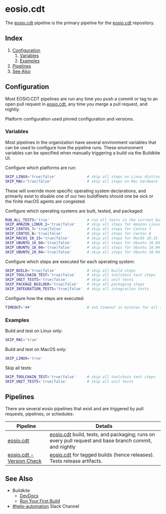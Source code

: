 # eosio.cdt
The [eosio.cdt](https://buildkite.com/EOSIO/eosio-dot-cdt) pipeline is the primary pipeline for the [eosio.cdt](https://github.com/EOSIO/eosio.cdt) repository.

<x>

## Index
1. [Configuration](README.md#configuration)
   1. [Variables](README.md#variables)
   1. [Examples](README.md#examples)
1. [Pipelines](README.md#pipelines)
1. [See Also](README.md#see-also)

## Configuration
Most EOSIO.CDT pipelines are run any time you push a commit or tag to an open pull request in [eosio.cdt](https://github.com/EOSIO/eosio.cdt), any time you merge a pull request, and nightly.

Platform configuration used pinned configuration and versions.

### Variables
Most pipelines in the organization have several environment variables that can be used to configure how the pipeline runs. These environment variables can be specified when manually triggering a build via the Buildkite UI.

Configure which platforms are run:
```bash
SKIP_LINUX='true|false'              # skip all steps on Linux distros
SKIP_MAC='true|false'                # skip all steps on Mac hardware
```
These will override more specific operating system declarations, and primarily exist to disable one of our two buildfleets should one be sick or the finite macOS agents are congested.

Configure which operating systems are built, tested, and packaged:
```bash
RUN_ALL_TESTS='true'                 # run all tests in the current build (including LRTs, overridden by SKIP* variables)
SKIP_AMAZON_LINUX_2='true|false'     # skip all steps for Amazon Linux 2
SKIP_CENTOS_7='true|false'           # skip all steps for Centos 7
SKIP_CENTOS_8='true|false'           # skip all steps for Centos 8
SKIP_MACOS_10_15='true|false'        # skip all steps for MacOS 10.15
SKIP_UBUNTU_16_04='true|false'       # skip all steps for Ubuntu 16.04
SKIP_UBUNTU_18_04='true|false'       # skip all steps for Ubuntu 18.04
SKIP_UBUNTU_20_04='true|false'       # skip all steps for Ubuntu 20.04
```

Configure which steps are executed for each operating system:
```bash
SKIP_BUILD='true|false'              # skip all build steps
SKIP_TOOLCHAIN_TEST='true|false'     # skip all toolchain test steps
SKIP_UNIT_TESTS='true|false'         # skip all unit tests
SKIP_PACKAGE_BUILDER='true|false'    # skip all packaging steps
SKIP_INTEGRATION_TESTS='true|false'  # skip all integration tests
```

Configure how the steps are executed:
```bash
TIMEOUT='##'                         # set timeout in minutes for all steps
```

### Examples
Build and test on Linux only:
```bash
SKIP_MAC='true'
```

Build and test on MacOS only:
```bash
SKIP_LINUX='true'
```

Skip all tests:
```bash
SKIP_TOOLCHAIN_TEST='true|false'     # skip all toolchain test steps
SKIP_UNIT_TESTS='true|false'         # skip all unit tests
```

## Pipelines
There are several eosio pipelines that exist and are triggered by pull requests, pipelines, or schedules:

Pipeline | Details
---|---
[eosio.cdt](https://buildkite.com/EOSIO/eosio-dot-cdt) | [eosio.cdt](https://github.com/EOSIO/eosio.cdt) build, tests, and packaging; runs on every pull request and base branch commit, and nightly
[eosio.cdt - Version Check](https://buildkite.com/EOSIO/eosio-dot-cdt-version-check) | [eosio.cdt](https://github.com/EOSIO/eosio.cdt) for tagged builds (hence releases). Tests release artifacts.

## See Also
- Buildkite
  - [DevDocs](https://github.com/EOSIO/devdocs/wiki/Buildkite)
  - [Run Your First Build](https://buildkite.com/docs/tutorials/getting-started#run-your-first-build)
- [#help-automation](https://blockone.slack.com/archives/CMTAZ9L4D) Slack Channel

</x>

